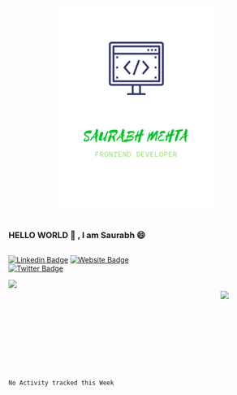 <p align="center" width="100%" >
<img style="height:25rem;text-align:center;" src="https://github.com/saurabhmehta1601/saurabhmehta1601/blob/main/images/header.svg?raw=true" />
</p>

<div style="display:flex;justify-content:space-between;">
<div style="display:flex;justify-content:space-between;flex-direction:column;">
<h3> HELLO WORLD 👋 , I am Saurabh 😄 </h3>

[![Linkedin Badge](https://img.shields.io/badge/-LinkedIn-0e76a8?style=flat-square&logo=Linkedin&logoColor=white)](https://linkedin.com/in/saurabh-mehta-778953190/)
[![Website Badge](https://img.shields.io/badge/Website-3b5998?style=flat-square&logo=google-chrome&logoColor=white)](https://saurabhmehta.vercel.app)
[![Twitter Badge](https://img.shields.io/badge/-Twitter-00acee?style=flat-square&logo=Twitter&logoColor=white)](https://twitter.com/saurabh__mehta)

<img height="180em" src="https://github-readme-stats.vercel.app/api?username=saurabhmehta1601&show_icons=true&hide_border=true&&count_private=true&include_all_commits=true" />

</div>
<div style="display:flex;align-items:center;justify-content:center;padding:5em;">
    <img src="https://media.giphy.com/media/RbDKaczqWovIugyJmW/giphy.gif" />
</div>
</div> 




<!--START_SECTION:waka-->
```text
No Activity tracked this Week
```
<!--END_SECTION:waka-->